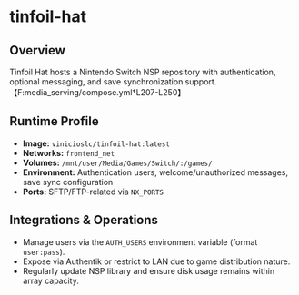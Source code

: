 # tinfoil-hat

## Overview
Tinfoil Hat hosts a Nintendo Switch NSP repository with authentication, optional messaging, and save synchronization support.【F:media_serving/compose.yml†L207-L250】

## Runtime Profile
- **Image:** `vinicioslc/tinfoil-hat:latest`
- **Networks:** `frontend_net`
- **Volumes:** `/mnt/user/Media/Games/Switch/:/games/`
- **Environment:** Authentication users, welcome/unauthorized messages, save sync configuration
- **Ports:** SFTP/FTP-related via `NX_PORTS`

## Integrations & Operations
- Manage users via the `AUTH_USERS` environment variable (format `user:pass`).
- Expose via Authentik or restrict to LAN due to game distribution nature.
- Regularly update NSP library and ensure disk usage remains within array capacity.
